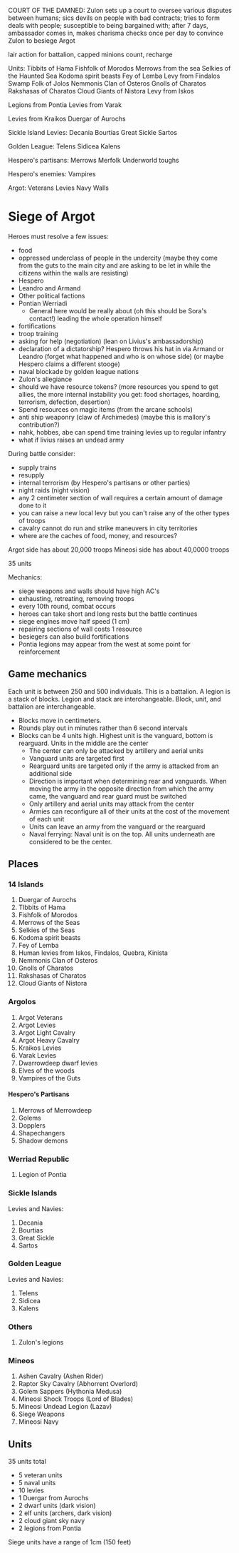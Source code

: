 COURT OF THE DAMNED: Zulon sets up a court to oversee various disputes between humans; sics devils on people with bad contracts; tries to form deals with people; susceptible to being bargained with; after 7 days, ambassador comes in, makes charisma checks once per day to convince Zulon to besiege Argot

lair action for battalion, capped minions count, recharge

Units:
Tibbits of Hama
Fishfolk of Morodos
Merrows from the sea
Selkies of the Haunted Sea
Kodoma spirit beasts
Fey of Lemba
Levy from Findalos
Swamp Folk of Jolos
Nemmonis Clan of Osteros
Gnolls of Charatos
Rakshasas of Charatos
Cloud Giants of Nistora
Levy from Iskos

Legions from Pontia
Levies from Varak

Levies from Kraikos
Duergar of Aurochs


Sickle Island Levies:
Decania
Bourtias
Great Sickle
Sartos

Golden League:
Telens
Sidicea
Kalens

Hespero's partisans:
Merrows
Merfolk
Underworld toughs

Hespero's enemies:
Vampires

Argot:
Veterans
Levies
Navy
Walls


# Siege of Argot
Heroes must resolve a few issues: 
- food
- oppressed underclass of people in the undercity (maybe they come from the guts to the main city and are asking to be let in while the citizens within the walls are resisting)
- Hespero
- Leandro and Armand
- Other political factions 
- Pontian Werriadi 
	- General here would be really about (oh this should be Sora's contact!) leading the whole operation himself
- fortifications 
- troop training
- asking for help (negotiation) (lean on Livius's ambassadorship)
- declaration of a dictatorship? Hespero throws his hat in via Armand or Leandro (forget what happened and who is on whose side) (or maybe Hespero claims a different stooge)
- naval blockade by golden league nations 
- Zulon's allegiance 
- should we have resource tokens? (more resources you spend to get allies, the more internal instability you get: food shortages, hoarding, terrorism, defection, desertion)
- Spend resources on magic items (from the arcane schools)
- anti ship weaponry (claw of Archimedes) (maybe this is mallory's contribution?)
- nahk, hobbes, abe can spend time training levies up to regular infantry 
- what if livius raises an undead army

During battle consider:
- supply trains
- resupply 
- internal terrorism (by Hespero's partisans or other parties)
- night raids (night vision)
- any 2 centimeter section of wall requires a certain amount of damage done to it
- you can raise a new local levy but you can't raise any of the other types of troops
- cavalry cannot do run and strike maneuvers in city territories
- where are the caches of food, money, and resources?


Argot side has about 20,000 troops 
Mineosi side has about 40,0000 troops

35 units


Mechanics: 
- siege weapons and walls should have high AC's
- exhausting, retreating, removing troops
- every 10th round, combat occurs
- heroes can take short and long rests but the battle continues
- siege engines move half speed (1 cm)
- repairing sections of wall costs 1 resource
- besiegers can also build fortifications
- Pontia legions may appear from the west at some point for reinforcement 


## Game mechanics
Each unit is between 250 and 500 individuals. This is a battalion. A legion is a stack of blocks. Legion and stack are interchangeable. Block, unit, and battalion are interchangeable. 
- Blocks move in centimeters.
- Rounds play out in minutes rather than 6 second intervals
- Blocks can be 4 units high. Highest unit is the vanguard, bottom is rearguard. Units in the middle are the center
	- The center can only be attacked by artillery and aerial units
	- Vanguard units are targeted first
	- Rearguard units are targeted only if the army is attacked from an additional side
	- Direction is important when determining rear and vanguards. When moving the army in the opposite direction from which the army came, the vanguard and rear guard must be switched
	- Only artillery and aerial units may attack from the center
	- Armies can reconfigure all of their units at the cost of the movement of each unit
	- Units can leave an army from the vanguard or the rearguard
	- Naval ferrying: Naval unit is on the top. All units underneath are considered to be the center. 



## Places
### 14 Islands
1.  Duergar of Aurochs
2.  TIbbits of Hama
3.  Fishfolk of Morodos
4.  Merrows of the Seas
5.  Selkies of the Seas
6.  Kodoma spirit beasts
7.  Fey of Lemba
8.  Human levies from Iskos, Findalos, Quebra, Kinista
9.  Nemmonis Clan of Osteros
10.  Gnolls of Charatos
11.  Rakshasas of Charatos
12.  Cloud Giants of Nistora

### Argolos
1. Argot Veterans
2. Argot Levies
3. Argot Light Cavalry
4. Argot Heavy Cavalry
5. Kraikos Levies
6. Varak Levies
7. Dwarrowdeep dwarf levies
8. Elves of the woods
9. Vampires of the Guts

#### Hespero's Partisans
1. Merrows of Merrowdeep
2. Golems
3. Dopplers
4. Shapechangers
5. Shadow demons

### Werriad Republic
1. Legion of Pontia

### Sickle Islands
Levies and Navies:
1. Decania
2. Bourtias
3. Great Sickle
4. Sartos

### Golden League
Levies and Navies:
1. Telens
2. Sidicea
3. Kalens

### Others
1.  Zulon's legions

### Mineos
1. Ashen Cavalry (Ashen Rider)
2. Raptor Sky Cavalry (Abhorrent Overlord)
3. Golem Sappers (Hythonia Medusa)
4. Mineosi Shock Troops (Lord of Blades)
5. Mineosi Undead Legion (Lazav)
6. Siege Weapons
7. Mineosi Navy

## Units

35 units total

- 5 veteran units
- 5 naval units
- 10 levies
- 1 Duergar from Aurochs
- 2 dwarf units (dark vision)
- 2 elf units (archers, dark vision)
- 2 cloud giant sky navy
- 2 legions from Pontia




Siege units have a range of 1cm (150 feet)